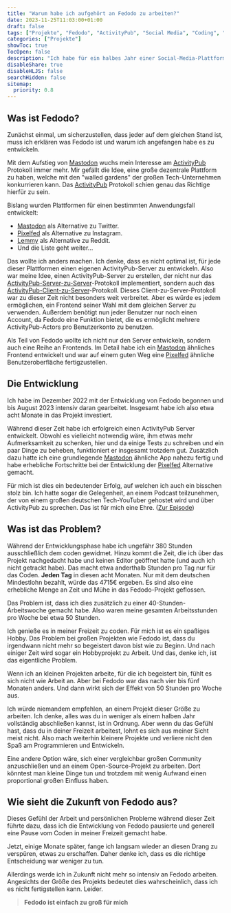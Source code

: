 ```yaml
---
title: "Warum habe ich aufgehört an Fedodo zu arbeiten?"
date: 2023-11-25T11:03:00+01:00
draft: false
tags: ["Projekte", "Fedodo", "ActivityPub", "Social Media", "Coding", "Open Source", "Überarbeiten"]
categories: ["Projekte"]
showToc: true
TocOpen: false
description: "Ich habe für ein halbes Jahr einer Social-Media-Plattform namens Fedodo entwickelt. Nach dieser doch recht langen Zeit habe ich die Entwicklung pausiert / gestoppt. Aber warum?"
disableShare: true
disableHLJS: false
searchHidden: false
sitemap:
  priority: 0.8
---
```


## Was ist Fedodo?

Zunächst einmal, um sicherzustellen, dass jeder auf dem gleichen Stand ist, muss ich erklären was Fedodo ist und warum ich angefangen habe es zu entwickeln.

Mit dem Aufstieg von [Mastodon](https://joinmastodon.org/) wuchs mein Interesse am [ActivityPub](https://www.w3.org/TR/activitypub/) Protokoll immer mehr. Mir gefällt die Idee, eine große dezentrale Plattform zu haben, welche mit den "walled gardens" der großen Tech-Unternehmen konkurrieren kann. Das [ActivityPub](https://www.w3.org/TR/activitypub/) Protokoll schien genau das Richtige hierfür zu sein.

Bislang wurden Plattformen für einen bestimmten Anwendungsfall entwickelt:

- [Mastodon](https://joinmastodon.org/) als Alternative zu Twitter.
- [Pixelfed](https://pixelfed.org/) als Alternative zu Instagram.
- [Lemmy](https://join-lemmy.org/) als Alternative zu Reddit.
- Und die Liste geht weiter...

Das wollte ich anders machen. Ich denke, dass es nicht optimal ist, für jede dieser Plattformen einen eigenen ActivityPub-Server zu entwickeln. Also war meine Idee, einen ActivityPub-Server zu erstellen, der nicht nur das [ActivityPub-Server-zu-Server](https://www.w3.org/TR/activitypub/#server-to-server-interactions)-Protokoll implementiert, sondern auch das [ActivityPub-Client-zu-Server](https://www.w3.org/TR/activitypub/#client-to-server-interactions)-Protokoll. Dieses Client-zu-Server-Protokoll war zu dieser Zeit nicht besonders weit verbreitet. Aber es würde es jedem ermöglichen, ein Frontend seiner Wahl mit dem gleichen Server zu verwenden. Außerdem benötigt nun jeder Benutzer nur noch einen Account, da Fedodo eine Funktion bietet, die es ermöglicht mehrere ActivityPub-Actors pro Benutzerkonto zu benutzen.

Als Teil von Fedodo wollte ich nicht nur den Server entwickeln, sondern auch eine Reihe an Frontends. Im Detail habe ich ein [Mastodon](https://joinmastodon.org/) ähnliches Frontend entwickelt und war auf einem guten Weg eine [Pixelfed](https://pixelfed.org/) ähnliche Benutzeroberfläche fertigzustellen.

## Die Entwicklung

Ich habe im Dezember 2022 mit der Entwicklung von Fedodo begonnen und bis August 2023 intensiv daran gearbeitet. Insgesamt habe ich also etwa acht Monate in das Projekt investiert.

Während dieser Zeit habe ich erfolgreich einen ActivityPub Server entwickelt. Obwohl es vielleicht notwendig wäre, ihm etwas mehr Aufmerksamkeit zu schenken, hier und da einige Tests zu schreiben und ein paar Dinge zu beheben, funktioniert er insgesamt trotzdem gut. Zusätzlich dazu hatte ich eine grundlegende [Mastodon](https://joinmastodon.org/) ähnliche App nahezu fertig und habe erhebliche Fortschritte bei der Entwicklung der [Pixelfed](https://pixelfed.org/) Alternative gemacht.

Für mich ist dies ein bedeutender Erfolg, auf welchen ich auch ein bisschen stolz bin. Ich hatte sogar die Gelegenheit, an einem Podcast teilzunehmen, der von einem großen deutschen Tech-YouTuber gehostet wird und über ActivityPub zu sprechen. Das ist für mich eine Ehre. ([Zur Episode](https://www.youtube.com/watch?v=yP4yN1vyn5s))

## Was ist das Problem?

Während der Entwicklungsphase habe ich ungefähr 380 Stunden ausschließlich dem coden gewidmet. Hinzu kommt die Zeit, die ich über das Projekt nachgedacht habe und keinen Editor geöffnet hatte (und auch ich nicht getrackt habe). Das macht etwa anderthalb Stunden pro Tag nur für das Coden. **Jeden Tag** in diesen acht Monaten. Nur mit dem deutschen Mindestlohn bezahlt, würde das 4715€ ergeben. Es sind also eine erhebliche Menge an Zeit und Mühe in das Fedodo-Projekt geflossen.

Das Problem ist, dass ich dies zusätzlich zu einer 40-Stunden-Arbeitswoche gemacht habe. Also waren meine gesamten Arbeitsstunden pro Woche bei etwa 50 Stunden.

Ich genieße es in meiner Freizeit zu coden. Für mich ist es ein spaßiges Hobby. Das Problem bei großen Projekten wie Fedodo ist, dass du irgendwann nicht mehr so begeistert davon bist wie zu Beginn. Und nach einiger Zeit wird sogar ein Hobbyprojekt zu Arbeit. Und das, denke ich, ist das eigentliche Problem.

Wenn ich an kleinen Projekten arbeite, für die ich begeistert bin, fühlt es sich nicht wie Arbeit an. Aber bei Fedodo war das nach vier bis fünf Monaten anders. Und dann wirkt sich der Effekt von 50 Stunden pro Woche aus.

Ich würde niemandem empfehlen, an einem Projekt dieser Größe zu arbeiten. Ich denke, alles was du in weniger als einem halben Jahr vollständig abschließen kannst, ist in Ordnung. Aber wenn du das Gefühl hast, dass du in deiner Freizeit arbeitest, lohnt es sich aus meiner Sicht meist nicht. Also mach weiterhin kleinere Projekte und verliere nicht den Spaß am Programmieren und Entwickeln.

Eine andere Option wäre, sich einer vergleichbar großen Community anzuschließen und an einem Open-Source-Projekt zu arbeiten. Dort könntest man kleine Dinge tun und trotzdem mit wenig Aufwand einen proportional großen Einfluss haben.

## Wie sieht die Zukunft von Fedodo aus?

Dieses Gefühl der Arbeit und persönlichen Probleme während dieser Zeit führte dazu, dass ich die Entwicklung von Fedodo pausierte und generell eine Pause vom Coden in meiner Freizeit gemacht habe.

Jetzt, einige Monate später, fange ich langsam wieder an diesen Drang zu verspüren, etwas zu erschaffen. Daher denke ich, dass es die richtige Entscheidung war weniger zu tun.

Allerdings werde ich in Zukunft nicht mehr so intensiv an Fedodo arbeiten. Angesichts der Größe des Projekts bedeutet dies wahrscheinlich, dass ich es nicht fertigstellen kann. Leider.

> **Fedodo ist einfach zu groß für mich**
